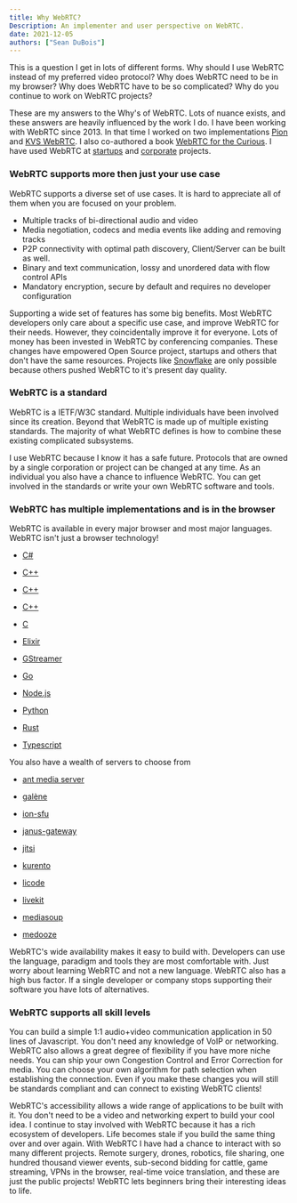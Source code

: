 ```yaml
---
title: Why WebRTC?
Description: An implementer and user perspective on WebRTC.
date: 2021-12-05
authors: ["Sean DuBois"]
---
```


This is a question I get in lots of different forms. Why should I use WebRTC instead of my
preferred video protocol? Why does WebRTC need to be in my browser? Why does WebRTC have to
be so complicated? Why do you continue to work on WebRTC projects?

These are my answers to the Why's of WebRTC. Lots of nuance exists, and these answers are heavily
influenced by the work I do. I have been working with WebRTC since 2013. In that time I worked on two implementations [Pion](https://github.com/pion/webrtc)
and [KVS WebRTC](https://github.com/awslabs/amazon-kinesis-video-streams-webrtc-sdk-c). I also co-authored a book [WebRTC for the Curious](https://webrtcforthecurious.com/).
I have used WebRTC at [startups](https://golightstream.com/) and [corporate](https://9to5mac.com/2021/06/11/hands-on-heres-a-first-look-at-how-facetime-works-in-a-web-browser/) projects.

### WebRTC supports more then just your use case

WebRTC supports a diverse set of use cases. It is hard to appreciate all of them when you are focused on your problem.

* Multiple tracks of bi-directional audio and video
* Media negotiation, codecs and media events like adding and removing tracks
* P2P connectivity with optimal path discovery, Client/Server can be built as well.
* Binary and text communication, lossy and unordered data with flow control APIs
* Mandatory encryption, secure by default and requires no developer configuration

Supporting a wide set of features has some big benefits. Most WebRTC developers only care about a specific use case, and
improve WebRTC for their needs. However, they coincidentally improve it for everyone. Lots of money has been invested in WebRTC by
conferencing companies. These changes have empowered Open Source project, startups and others that don't have the same resources.
Projects like [Snowflake](https://snowflake.torproject.org/) are only possible because others pushed WebRTC to it's present day quality.

### WebRTC is a standard

WebRTC is a IETF/W3C standard. Multiple individuals have been involved since its creation. Beyond that WebRTC is made up of multiple existing
standards. The majority of what WebRTC defines is how to combine these existing complicated subsystems.

I use WebRTC because I know it has a safe future. Protocols that are owned by a single corporation or project can be changed at any
time. As an individual you also have a chance to influence WebRTC. You can get involved in the standards or write your own WebRTC software and tools.

### WebRTC has multiple implementations and is in the browser

WebRTC is available in every major browser and most major languages. WebRTC isn't just a browser technology!

* [C#](https://github.com/sipsorcery-org/sipsorcery)

* [C++](https://github.com/paullouisageneau/libdatachannel)

* [C++](https://github.com/rawrtc/rawrtc)

* [C++](https://webrtc.googlesource.com/src/)

* [C](https://github.com/awslabs/amazon-kinesis-video-streams-webrtc-sdk-c)

* [Elixir](https://www.membraneframework.org/)

* [GStreamer](https://gstreamer.freedesktop.org/documentation/webrtc/index.html)

* [Go](https://github.com/pion/webrtc)

* [Node.js](https://github.com/node-webrtc/node-webrtc)

* [Python]( https://github.com/aiortc/aiortc)

* [Rust](https://github.com/webrtc-rs/webrtc)

* [Typescript](https://github.com/shinyoshiaki/werift-webrtc)

You also have a wealth of servers to choose from

* [ant media server](https://antmedia.io/)

* [galène](https://github.com/jech/galene)

* [ion-sfu](https://github.com/pion/ion-sfu)

* [janus-gateway](https://github.com/meetecho/janus-gateway)

* [jitsi](https://github.com/jitsi/jitsi-meet)

* [kurento](https://github.com/kurento/)

* [licode](https://github.com/lynckia/licode)

* [livekit](https://livekit.io/)

* [mediasoup](https://mediasoup.org/)

* [medooze](https://github.com/medooze)

WebRTC's wide availability makes it easy to build with. Developers can use the language, paradigm and tools they are most comfortable with.
Just worry about learning WebRTC and not a new language. WebRTC also has a high bus factor. If a single developer or company stops supporting
their software you have lots of alternatives.

### WebRTC supports all skill levels

You can build a simple 1:1 audio+video communication application in 50 lines of Javascript. You don't need any knowledge of VoIP or networking.
WebRTC also allows a great degree of flexibility if you have more niche needs. You can ship your own Congestion Control and Error Correction for media.
You can choose your own algorithm for path selection when establishing the connection. Even if you make these changes you will still be standards compliant
and can connect to existing WebRTC clients!

WebRTC's accessibility allows a wide range of applications to be built with it. You don't need to be a video and networking expert to build your
cool idea. I continue to stay involved with WebRTC because it has a rich ecosystem of developers. Life becomes stale if you build the same thing
over and over again. With WebRTC I have had a chance to interact with so many different projects. Remote surgery, drones, robotics, file sharing,
one hundred thousand viewer events, sub-second bidding for cattle, game streaming, VPNs in the browser, real-time voice translation, and these are
just the public projects! WebRTC lets beginners bring their interesting ideas to life.
